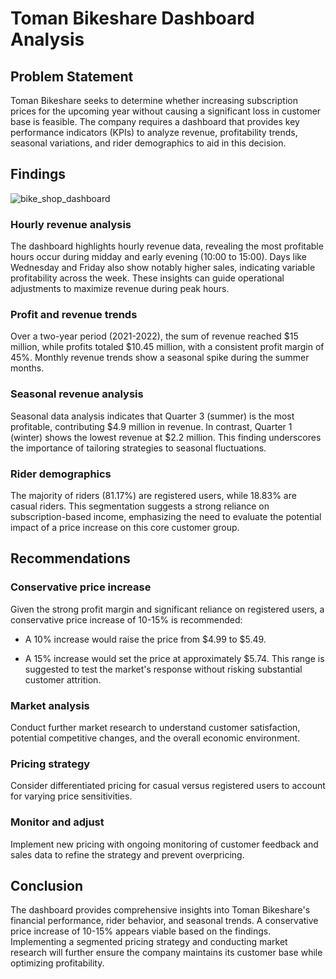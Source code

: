 # Toman Bikeshare Dashboard Analysis

## Problem Statement 

Toman Bikeshare seeks to determine whether increasing subscription prices for the upcoming year without causing a significant loss in customer base is feasible. The company requires a dashboard that provides key performance indicators (KPIs) to analyze revenue, profitability trends, seasonal variations, and rider demographics to aid in this decision. 

## Findings 
![bike_shop_dashboard](https://github.com/user-attachments/assets/ff8b9a47-90af-4f7b-a509-735ae1f05a38)

### Hourly revenue analysis 

The dashboard highlights hourly revenue data, revealing the most profitable hours occur during midday and early evening (10:00 to 15:00). Days like Wednesday and Friday also show notably higher sales, indicating variable profitability across the week. These insights can guide operational adjustments to maximize revenue during peak hours.

### Profit and revenue trends 
Over a two-year period (2021-2022), the sum of revenue reached $15 million, while profits totaled $10.45 million, with a consistent profit margin of 45%. Monthly revenue trends show a seasonal spike during the summer months.

### Seasonal revenue analysis 
Seasonal data analysis indicates that Quarter 3 (summer) is the most profitable, contributing $4.9 million in revenue. In contrast, Quarter 1 (winter) shows the lowest revenue at $2.2 million. This finding underscores the importance of tailoring strategies to seasonal fluctuations.

### Rider demographics
The majority of riders (81.17%) are registered users, while 18.83% are casual riders. This segmentation suggests a strong reliance on subscription-based income, emphasizing the need to evaluate the potential impact of a price increase on this core customer group.

## Recommendations

### Conservative price increase 
Given the strong profit margin and significant reliance on registered users, a conservative price increase of 10-15% is recommended:

- A 10% increase would raise the price from $4.99 to $5.49.

- A 15% increase would set the price at approximately $5.74.
This range is suggested to test the market's response without risking substantial customer attrition.

### Market analysis  
Conduct further market research to understand customer satisfaction, potential competitive changes, and the overall economic environment. 
 
### Pricing strategy 
Consider differentiated pricing for casual versus registered users to account for varying price sensitivities.

### Monitor and adjust 
Implement new pricing with ongoing monitoring of customer feedback and sales data to refine the strategy and prevent overpricing.

## Conclusion 
The dashboard provides comprehensive insights into Toman Bikeshare's financial performance, rider behavior, and seasonal trends. A conservative price increase of 10-15% appears viable based on the findings. Implementing a segmented pricing strategy and conducting market research will further ensure the company maintains its customer base while optimizing profitability. 







